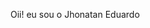Oii! eu sou o Jhonatan Eduardo

<!---
JhonatDev/JhonatDev is a ✨ special ✨ repository because its `README.md` (this file) appears on your GitHub profile.
You can click the Preview link to take a look at your changes.
--->
